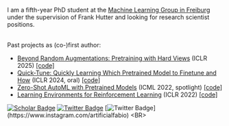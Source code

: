 I am a fifth-year PhD student at the [Machine Learning Group in Freiburg](http://ml.informatik.uni-freiburg.de/people/ferreira/index.html) under the supervision of Frank Hutter and looking for research scientist positions.<BR><BR>
  
Past projects as (co-)first author:
- [Beyond Random Augmentations: Pretraining with Hard Views](https://arxiv.org/abs/2310.03940) (ICLR 2025) [[code]](https://github.com/automl/hvp)
- [Quick-Tune: Quickly Learning Which Pretrained Model to Finetune and How](https://openreview.net/forum?id=tqh1zdXIra) (ICLR 2024, oral) [[code]](https://github.com/automl/quicktunetool)
- [Zero-Shot AutoML with Pretrained Models](https://github.com/automl/zero-shot-automl-with-pretrained-models) (ICML 2022, spotlight) [[code]](https://github.com/automl/zero-shot-automl-with-pretrained-models)
- [Learning Environments for Reinforcement Learning](https://github.com/automl/learning_environments) (ICLR 2022) [[code]](https://github.com/automl/learning_environments)

[![Scholar Badge](https://img.shields.io/badge/-Scholar-4285F4?style=for-the-badge&labelColor=4285F4&logo=google-scholar&logoColor=white&link=https://scholar.google.com/citations?user=LFtEAeYAAAAJ&hl=en)](https://scholar.google.com/citations?user=LFtEAeYAAAAJ&hl=en)
[![Twitter Badge](https://img.shields.io/badge/-Twitter-1DA1F2?style=for-the-badge&labelColor=1DA1F2&logo=twitter&logoColor=white&link=https://twitter.com/FerreiraFabioDE)](https://twitter.com/artificialfabio)
[![Twitter Badge](https://img.shields.io/badge/Instagram-E4405F?style=for-the-badge&logo=instagram&logoColor=white&link=https://twitter.com/FerreiraFabioDE](https://www.instagram.com/artificialfabio))](https://www.instagram.com/artificialfabio)
<BR>
